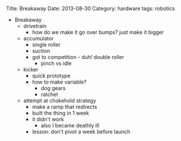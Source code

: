 Title: Breakaway
Date: 2013-08-30
Category: hardware
tags: robotics

* Breakaway
  * drivetrain
    * how do we make it go over bumps? just make it bigger
  * accumulator
    * single roller
    * suction
    * got to competition - duh! double roller
      * pinch vs idle
  * kicker
    * quick prototype
    * how to make variable?
      * dog gears
      * ratchet
  * attempt at chokehold strategy
    * make a ramp that redirects
    * built the thing in 1 week
    * it didn't work
      * also I became deathly ill
    * lesson: don't pivot a week before launch
